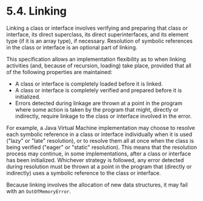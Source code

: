 # 5.4. Linking

Linking a class or interface involves verifying and preparing that class or interface, its direct superclass, its direct superinterfaces, and its element type \(if it is an array type\), if necessary. Resolution of symbolic references in the class or interface is an optional part of linking.

This specification allows an implementation flexibility as to when linking activities \(and, because of recursion, loading\) take place, provided that all of the following properties are maintained:

* A class or interface is completely loaded before it is linked.
* A class or interface is completely verified and prepared before it is initialized.
* Errors detected during linkage are thrown at a point in the program where some action is taken by the program that might, directly or indirectly, require linkage to the class or interface involved in the error.

For example, a Java Virtual Machine implementation may choose to resolve each symbolic reference in a class or interface individually when it is used \("lazy" or "late" resolution\), or to resolve them all at once when the class is being verified \("eager" or "static" resolution\). This means that the resolution process may continue, in some implementations, after a class or interface has been initialized. Whichever strategy is followed, any error detected during resolution must be thrown at a point in the program that \(directly or indirectly\) uses a symbolic reference to the class or interface.

Because linking involves the allocation of new data structures, it may fail with an `OutOfMemoryError`.


